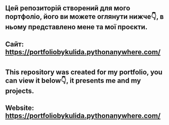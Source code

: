## Цей репозиторій створений для мого портфоліо, його ви можете оглянути нижче👇, в ньому представлено мене та мої проєкти.
## Сайт: https://portfoliobykulida.pythonanywhere.com/
# 
## This repository was created for my portfolio, you can view it below👇, it presents me and my projects.
## Website: https://portfoliobykulida.pythonanywhere.com/
